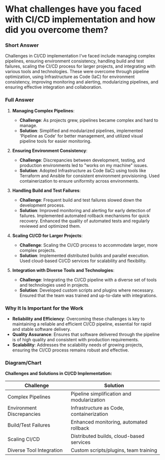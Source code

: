 # What challenges have you faced with CI/CD implementation and how did you overcome them?

### Short Answer
Challenges in CI/CD implementation I've faced include managing complex pipelines, ensuring environment consistency, handling build and test failures, scaling the CI/CD process for larger projects, and integrating with various tools and technologies. These were overcome through pipeline optimization, using Infrastructure as Code (IaC) for environment consistency, improving monitoring and alerting, modularizing pipelines, and ensuring effective integration and collaboration.

### Full Answer
1. **Managing Complex Pipelines**:
    - **Challenge**: As projects grew, pipelines became complex and hard to manage.
    - **Solution**: Simplified and modularized pipelines, implemented 'Pipeline as Code' for better management, and utilized visual pipeline tools for easier monitoring.

2. **Ensuring Environment Consistency**:
    - **Challenge**: Discrepancies between development, testing, and production environments led to "works on my machine" issues.
    - **Solution**: Adopted Infrastructure as Code (IaC) using tools like Terraform and Ansible for consistent environment provisioning. Used containerization to ensure uniformity across environments.

3. **Handling Build and Test Failures**:
    - **Challenge**: Frequent build and test failures slowed down the development process.
    - **Solution**: Improved monitoring and alerting for early detection of failures. Implemented automated rollback mechanisms for quick recovery. Enhanced the quality of automated tests and regularly reviewed and optimized them.

4. **Scaling CI/CD for Larger Projects**:
    - **Challenge**: Scaling the CI/CD process to accommodate larger, more complex projects.
    - **Solution**: Implemented distributed builds and parallel execution. Used cloud-based CI/CD services for scalability and flexibility.

5. **Integration with Diverse Tools and Technologies**:
    - **Challenge**: Integrating the CI/CD pipeline with a diverse set of tools and technologies used in projects.
    - **Solution**: Developed custom scripts and plugins where necessary. Ensured that the team was trained and up-to-date with integrations.

### Why It Is Important for the Work
- **Reliability and Efficiency**: Overcoming these challenges is key to maintaining a reliable and efficient CI/CD pipeline, essential for rapid and stable software delivery.
- **Quality Assurance**: Ensures that software delivered through the pipeline is of high quality and consistent with production requirements.
- **Scalability**: Addresses the scalability needs of growing projects, ensuring the CI/CD process remains robust and effective.

### Diagram/Chart
**Challenges and Solutions in CI/CD Implementation:**

| Challenge                     | Solution                                |
|-------------------------------|-----------------------------------------|
| Complex Pipelines             | Pipeline simplification and modularization |
| Environment Discrepancies     | Infrastructure as Code, containerization |
| Build/Test Failures           | Enhanced monitoring, automated rollback |
| Scaling CI/CD                 | Distributed builds, cloud-based services |
| Diverse Tool Integration      | Custom scripts/plugins, team training    |